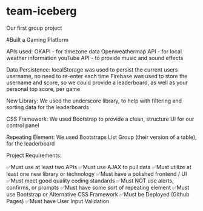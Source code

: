 # team-iceberg
Our first group project

#Built a Gaming Platform

APIs used:  OKAPI - for timezone data
			Openweathermap API - for local weather information
			youTube API - to provide music and sound effects

Data Persistence:	localStorage was used to persist the current                       users username, no need to re-enter each time
                    Firebase was used to store the username and score, so we could provide a leaderboard, as well as your personal top score, per game

New Library:		We used the underscore library, to help with                       filtering and sorting data for the                                 leaderboards

CSS Framework:	    We used Bootstrap to provide a clean,                              structure UI for our control panel

Repeating Element:	We used Bootstraps List Group (their version                       of a table), for the leaderboard

Project Requirements:

✅Must use at least two APIs
✅Must use AJAX to pull data
✅Must utilize at least one new library or technology
✅Must have a polished frontend / UI 
✅Must meet good quality coding standards
✅Must NOT use alerts, confirms, or prompts
✅Must have some sort of repeating element
✅Must use Bootstrap or Alternative CSS Framework
✅Must be Deployed (Github Pages)
✅Must have User Input Validation
